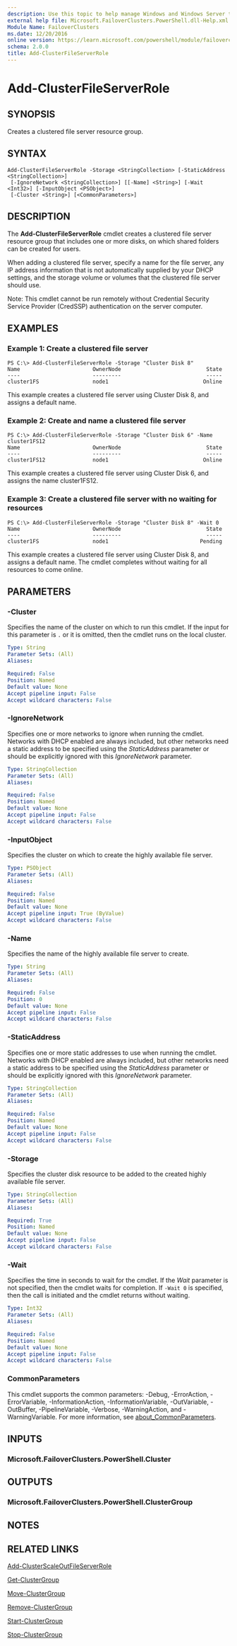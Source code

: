 ```yaml
---
description: Use this topic to help manage Windows and Windows Server technologies with Windows PowerShell.
external help file: Microsoft.FailoverClusters.PowerShell.dll-Help.xml
Module Name: FailoverClusters
ms.date: 12/20/2016
online version: https://learn.microsoft.com/powershell/module/failoverclusters/add-clusterfileserverrole?view=windowsserver2019-ps&wt.mc_id=ps-gethelp
schema: 2.0.0
title: Add-ClusterFileServerRole
---
```


# Add-ClusterFileServerRole

## SYNOPSIS
Creates a clustered file server resource group.

## SYNTAX

```
Add-ClusterFileServerRole -Storage <StringCollection> [-StaticAddress <StringCollection>]
 [-IgnoreNetwork <StringCollection>] [[-Name] <String>] [-Wait <Int32>] [-InputObject <PSObject>]
 [-Cluster <String>] [<CommonParameters>]
```

## DESCRIPTION
The **Add-ClusterFileServerRole** cmdlet creates a clustered file server resource group that includes one or more disks, on which shared folders can be created for users.

When adding a clustered file server, specify a name for the file server, any IP address information that is not automatically supplied by your DHCP settings, and the storage volume or volumes that the clustered file server should use.

Note: This cmdlet cannot be run remotely without Credential Security Service Provider (CredSSP) authentication on the server computer.

## EXAMPLES

### Example 1: Create a clustered file server
```
PS C:\> Add-ClusterFileServerRole -Storage "Cluster Disk 8"
Name                       OwnerNode                           State 
----                       ---------                           ----- 
cluster1FS                 node1                              Online
```

This example creates a clustered file server using Cluster Disk 8, and assigns a default name.

### Example 2: Create and name a clustered file server
```
PS C:\> Add-ClusterFileServerRole -Storage "Cluster Disk 6" -Name cluster1FS12
Name                       OwnerNode                           State 
----                       ---------                           ----- 
cluster1FS12               node1                              Online
```

This example creates a clustered file server using Cluster Disk 6, and assigns the name cluster1FS12.

### Example 3: Create a clustered file server with no waiting for resources
```
PS C:\> Add-ClusterFileServerRole -Storage "Cluster Disk 8" -Wait 0
Name                       OwnerNode                           State 
----                       ---------                           ----- 
cluster1FS                 node1                             Pending
```

This example creates a clustered file server using Cluster Disk 8, and assigns a default name.
The cmdlet completes without waiting for all resources to come online.

## PARAMETERS

### -Cluster
Specifies the name of the cluster on which to run this cmdlet.
If the input for this parameter is `.` or it is omitted, then the cmdlet runs on the local cluster.

```yaml
Type: String
Parameter Sets: (All)
Aliases: 

Required: False
Position: Named
Default value: None
Accept pipeline input: False
Accept wildcard characters: False
```

### -IgnoreNetwork
Specifies one or more networks to ignore when running the cmdlet.
Networks with DHCP enabled are always included, but other networks need a static address to be specified using the *StaticAddress* parameter or should be explicitly ignored with this *IgnoreNetwork* parameter.

```yaml
Type: StringCollection
Parameter Sets: (All)
Aliases: 

Required: False
Position: Named
Default value: None
Accept pipeline input: False
Accept wildcard characters: False
```

### -InputObject
Specifies the cluster on which to create the highly available file server.

```yaml
Type: PSObject
Parameter Sets: (All)
Aliases: 

Required: False
Position: Named
Default value: None
Accept pipeline input: True (ByValue)
Accept wildcard characters: False
```

### -Name
Specifies the name of the highly available file server to create.

```yaml
Type: String
Parameter Sets: (All)
Aliases: 

Required: False
Position: 0
Default value: None
Accept pipeline input: False
Accept wildcard characters: False
```

### -StaticAddress
Specifies one or more static addresses to use when running the cmdlet.
Networks with DHCP enabled are always included, but other networks need a static address to be specified using the *StaticAddress* parameter or should be explicitly ignored with this *IgnoreNetwork* parameter.

```yaml
Type: StringCollection
Parameter Sets: (All)
Aliases: 

Required: False
Position: Named
Default value: None
Accept pipeline input: False
Accept wildcard characters: False
```

### -Storage
Specifies the cluster disk resource to be added to the created highly available file server.

```yaml
Type: StringCollection
Parameter Sets: (All)
Aliases: 

Required: True
Position: Named
Default value: None
Accept pipeline input: False
Accept wildcard characters: False
```

### -Wait
Specifies the time in seconds to wait for the cmdlet.
If the *Wait* parameter is not specified, then the cmdlet waits for completion.
If `-Wait 0` is specified, then the call is initiated and the cmdlet returns without waiting.

```yaml
Type: Int32
Parameter Sets: (All)
Aliases: 

Required: False
Position: Named
Default value: None
Accept pipeline input: False
Accept wildcard characters: False
```

### CommonParameters
This cmdlet supports the common parameters: -Debug, -ErrorAction, -ErrorVariable, -InformationAction, -InformationVariable, -OutVariable, -OutBuffer, -PipelineVariable, -Verbose, -WarningAction, and -WarningVariable. For more information, see [about_CommonParameters](https://go.microsoft.com/fwlink/?LinkID=113216).

## INPUTS

### Microsoft.FailoverClusters.PowerShell.Cluster

## OUTPUTS

### Microsoft.FailoverClusters.PowerShell.ClusterGroup

## NOTES

## RELATED LINKS

[Add-ClusterScaleOutFileServerRole](./Add-ClusterScaleOutFileServerRole.md)

[Get-ClusterGroup](./Get-ClusterGroup.md)

[Move-ClusterGroup](./Move-ClusterGroup.md)

[Remove-ClusterGroup](./Remove-ClusterGroup.md)

[Start-ClusterGroup](./Start-ClusterGroup.md)

[Stop-ClusterGroup](./Stop-ClusterGroup.md)

